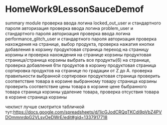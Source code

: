 # HomeWork9LessonSauceDemof 
summary	                                                                                                 module
проверка ввода логина locked_out_user и стандартного пароля	                                        авторизация
проверка ввода логина problem_user и стандартного пароля	                                        авторизация
проверка ввода логина performance_glitch_user и стандартного пароля	                                авторизация
проверка нахождения на странице, выбор продукта, проверка нажатия кнопки добавления в корзину	        продуктовая страница
переход на страницу корзины и проверка нахождения на странице корзины	                                продуктовая страница/страница корзины
выбрать все продукты(6) на странице, проверка добавления 6ти продуктов в корзину	                продуктовая страница
сортировка продуктов на странице по градации от Z до A. проверка правильности выбранной сортировки	продуктовая страница
проверить соответствие товара в корзине выбранному товару	                                        страница корзины
проверить соответствие цены товара в корзине цене быбранного товара	                                страница корзины
удаление товара, проверка отсуствия товара в корзине	                                                страница корзины


чеклист лучше смотрится табличкой тут:https://docs.google.com/spreadsheets/d/1icGJodCRQqTKCdi9pVbZ4PVDOmmnrdpG2VLsvOeDWrE/edit#gid=1337917718
